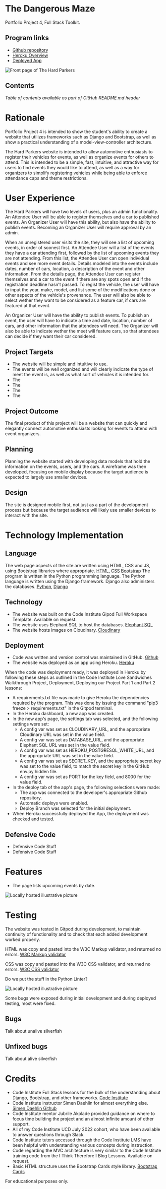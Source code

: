 # The Dangerous Maze

Portfolio Project 4, Full Stack Toolkit.

## Program links

- [Github repository](https://github.com/WSMorrison/The_Hard_Parkers)
- [Heroku Overview](https://dashboard.heroku.com/apps/hardparkers)
- [Deployed App](https://hardparkers.herokuapp.com/)

![Front page of The Hard Parkers](./assets/images/placeholder.jpg)

## Contents
*Table of contents available as part of GitHub README.md header*

# Rationale

Portfolio Project 4 is intended to show the student's ability to create a website that utilizes frameworks such as Django and Bootstrap, as well as show a practical understanding of a model-view-controller architecture.

The Hard Parkers website is intended to allow automotive enthusiasts to register their vehicles for events, as well as organize events for others to attend. This is intended to be a simple, fast, intuitive, and attractive way for users to find events they would like to attend, as well as a way for organizers to simplify registering vehicles while being able to enforce attendance caps and theme restrictions.

# User Experience

The Hard Parkers will have two levels of users, plus an admin functionality. An Attendee User will be able to register themselves and a car to published events. An Organizer User will have this ability, but also have the ability to publish events. Becoming an Organizer User will require approval by an admin.

When an unregistered user visits the site, they will see a list of upcoming events, in order of soonest first. An Attendee User will a list of the events they have a car attending first, followed by the list of upcoming events they are not attending. From this list, the Attendee User can open individual events and see more event details. Details modeled into the events include dates, number of cars, location, a description of the event and other information. From the details page, the Attendee User can register themselves and a car to the event if there are any spots open and if the registration deadline hasn't passed. To regist the vehicle, the user will have to input the year, make, model, and list some of the modifications done or other aspects of the vehicle's provenance. The user will also be able to select wether they want to be considered as a feature car, if cars are featured at that event.

An Organizer User will have the ability to publish events. To publish an event, the user will have to indicate a time and date, location, number of cars, and other information that the attendees will need. The Organizer will also be able to indicate wether the meet will feature cars, so that attendees can decide if they want their car considered.

## Project Targets

- The website will be simple and intuitive to use.
- The events will be well organized and will clearly indicate the type of meet the event is, as well as what sort of vehicles it is intended for.
- The 
- The 
- The 
- The 

## Project Outcome

The final product of this project will be a website that can quickly and elegantly connect automotive enthusiasts looking for events to attend with event organizers.

## Planning

Planning the website started with developing data models that hold the information on the events, users, and the cars. A wireframe was then developed, focusing on mobile display because the target audience is expected to largely use smaller devices.

## Design

The site is designed mobile first, not just as a part of the development process but because the target audience will likely use smaller devices to interact with the site.

# Technology Implementation

## Language

The web page aspects of the site are written using HTML, CSS and JS, using Bootstrap libraries where appropriate.
[HTML](https://html.spec.whatwg.org/multipage/), [CSS](https://www.w3.org/Style/CSS/) [Bootstrap](https://getbootstrap.com/)
The program is written in the Python programming language. The Python language is written using the Django framework. Django also administers the databases.
[Python](https://www.python.org/), [Django](https://www.djangoproject.com/)

## Technology

- The website was built on the Code Institute Gipod Full Workspace Template. Available on request.
- The website uses Elephant SQL to host the databases. [Elephant SQL](https://www.elephantsql.com/)
- The website hosts images on Cloudinary. [Cloudinary](https://cloudinary.com/)

## Deployment

- Code was written and version control was maintained in GitHub. [Github](https://github.com/)
- The website was deployed as an app using Heroku. [Heroku](https://www.heroku.com/)

When the code was deployment ready, it was deployed in Heroku by following these steps as outlined in the Code Institute Love Sandwiches Walkthrough Project, Deployment, Deploying our Project Part 1 and Part 2 lessons:

- A requirements.txt file was made to give Heroku the dependencies required by the program. This was done by issuing the command "pip3 freeze > requirements.txt" in the Gitpod terminal.
- In the Heroku dashboard, a new app was created.
- In the new app's page, the settings tab was selected, and the following settings were set:
    - A config var was set as CLOUDINARY_URL, and the appropriate Cloudinary URL was set in the value field.
    - A config var was set as DATABASE_URL, and the appropriate Elephant SQL URL was set in the value field.
    - A config var was set as HEROKU_POSTGRESQL_WHITE_URL, and the appropriate URL was set in the value field.
    - A config var was set as SECRET_KEY, and the appropriate secret key was set to the value field, to match the secret key in the GitHub env.py hidden file. 
    - A config var was set as PORT for the key field, and 8000 for the value field.
- In the deploy tab of the app's page, the following selections were made:
    - The app was connected to the developer's appropriate Github repository.
    - Automatic deploys were enabled.
    - Deploy Branch was selected for the initial deployment.
- When Heroku successfully deployed the App, the deployment was checked and tested.

## Defensive Code

- Defensive Code Stuff
- Defensive Code Stuff

# Features

- The page lists upcoming events by date.

![Locally hosted illustrative picture](./assets/images/placeholder.jpg)

# Testing

The website was tested in Gitpod during development, to maintain continuity of functionality and to check that each added development worked properly. 

HTML was copy and pasted into the W3C Markup validator, and returned no errors. [W3C Markup validator](https://validator.w3.org/#validate_by_input)

CSS was copy and pasted into the W3C CSS validator, and returned no errors. [W3C CSS validator](https://jigsaw.w3.org/css-validator/)

Do we put the stuff in the Python Linter?

![Locally hosted illustrative picture](./assets/images/placeholder.jpg)

Some bugs were exposed during initial development and during deployed testing, most were fixed.

## Bugs

Talk about unalive silverfish

## Unfixed bugs

Talk about alive silverfish

# Credits

- Code Institute Full Stack lessons for the bulk of the understanding about Django, Bootstrap, and other frameworks. [Code Institute](https://codeinstitute.net/ie/)
- Code Institute instructor Simen Daehlin for almost everything else. [Simen Daehlin Github](https://github.com/Eventyret)
- Code Institute mentor Jubrile Akolade provided guidance on where to focus time building the project and an almost infinite amount of other support.
- All of my Code Institute UCD July 2022 cohort, who have been available to answer questions through Slack.
- Code Institute tutors accessed through the Code Institute LMS have been helpful with understanding various concepts during instruction.
- Code regarding the MVC architecture is very similar to the Code Institute training code from the I Think Therefore I Blog Lessons. Available on request.
- Basic HTML structure uses the Bootstrap Cards style library. [Bootstrap Cards](https://getbootstrap.com/docs/5.3/components/card/)

For educational purposes only.